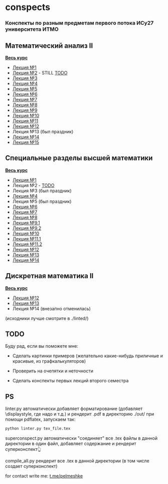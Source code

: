 # conspects

### Конспекты по разным предметам первого потока ИСy27 университета ИТМО

## Математический анализ II

[**Весь курс**](out/calculus_superconspect.pdf)

* [Лекция №1](out/calculus_2024_02_07.pdf)
* [Лекция №2](out/calculus_2024_02_14.pdf) - STILL [TODO](calculus/calculus_2024_02_14.tex)
* [Лекция №3](out/calculus_2024_02_21.pdf)
* [Лекция №4](out/calculus_2024_02_28.pdf)
* [Лекция №5](out/calculus_2024_03_06.pdf)
* [Лекция №6](out/calculus_2024_03_13.pdf)
* [Лекция №7](out/calculus_2024_03_20.pdf)
* [Лекция №8](out/calculus_2024_03_27.pdf)
* [Лекция №9](out/calculus_2024_04_03.pdf)
* [Лекция №10](out/calculus_2024_04_10.pdf)
* [Лекция №11](out/calculus_2024_04_17.pdf)
* [Лекция №12](out/calculus_2024_04_24.pdf)
* Лекция №13 (был праздник)
* [Лекция №14](out/calculus_2024_05_08.pdf)
* [Лекция №15](out/calculus_2024_05_15.pdf)

## Специальные разделы высшей математики

[**Весь курс**](out/specsec_superconspect.pdf)

* [Лекция №1](out/specsec_2024_02_09.pdf)
* Лекция №2 - [TODO](specsec/specsec_2024_02_16.tex)
* Лекция №3 (был праздник)
* [Лекция №4](out/specsec_2024_03_01.pdf)
* Лекция №5 (был праздник)
* [Лекция №6](out/specsec_2024_03_15.pdf)
* [Лекция №7](out/specsec_2024_03_22.pdf)
* [Лекция №8](out/specsec_2024_03_29.pdf)
* [Лекция №9.1](out/specsec_2024_04_03.pdf)
* [Лекция №9.2](out/specsec_2024_04_05.pdf)
* [Лекция №10](out/specsec_2024_04_12.pdf)
* [Лекция №11.1](out/specsec_2024_04_17.pdf)
* [Лекция №11.2](out/specsec_2024_04_19.pdf)
* [Лекция №12](out/specsec_2024_04_26.pdf)
* [Лекция №13](out/specsec_2024_05_03.pdf)
* [Лекция №14](out/specsec_2024_05_10.pdf)


## Дискретная математика II

[**Весь курс**](out/dismath_superconspect.pdf)

* [Лекция №12](out/dismath_2024_04_23.pdf)
* [Лекция №13](out/dismath_2024_04_30.pdf)
* Лекция №14 (внезапно отменилась)

(исходники лучше смотрите в ./linted/)


## TODO

Буду рад, если вы поможете мне:

* Сделать картинки примеров (желательно какие-нибудь приличные и красивые, из графкалькуляторов)

* Проверить на очепятки и неточности

* Сделать конспекты первых лекций второго семестра

## PS

linter.py автоматически добавляет форматирование (добавляет \displaystyle, где надо и т.д.) и рендерит .pdf в директорию ./out/ при помощи pdflatex, запускаем так: 

```bash
python linter.py tex_file.tex
```

superconspect.py автоматически "соединяет" все .tex файлы в данной директории в один файл, добавляет содержание и рендерит суперконспект👆

compile_all.py рендерит все .tex в данной директории (в том числе создает суперконспект)



for contact write me: [t.me/pelmeshke](https://t.me/pelmeshke)
